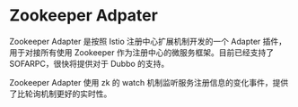 # Zookeeper Adpater

Zookeeper Adapter 是按照 Istio 注册中心扩展机制开发的一个 Adapter 插件，用于对接所有使用 Zookeeper 作为注册中心的微服务框架。目前已经支持了 SOFARPC，很快将提供对于 Dubbo 的支持。

Zookeeper Adapter 使用 zk 的 watch 机制监听服务注册信息的变化事件，提供了比轮询机制更好的实时性。